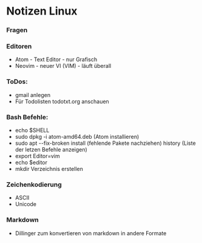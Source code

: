 # Notizen Linux

### Fragen


### Editoren
- Atom - Text Editor - nur Grafisch
- Neovim - neuer VI (VIM) - läuft überall

### ToDos:
- gmail anlegen
- Für Todolisten todotxt.org anschauen

### Bash Befehle:
- echo $SHELL
- sudo dpkg -i atom-amd64.deb (Atom installieren)
- sudo apt --fix-broken install (fehlende Pakete nachziehen)
history (Liste der letzen Befehle anzeigen)
- export Editor=vim
- echo $editor
- mkdir <name> Verzeichnis erstellen


### Zeichenkodierung
- ASCII
- Unicode

### Markdown
- Dillinger zum konvertieren von markdown in andere Formate
